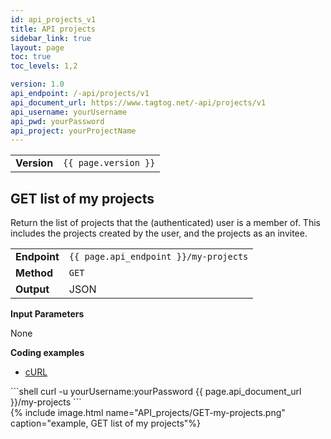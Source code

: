```yaml
---
id: api_projects_v1
title: API projects
sidebar_link: true
layout: page
toc: true
toc_levels: 1,2

version: 1.0
api_endpoint: /-api/projects/v1
api_document_url: https://www.tagtog.net/-api/projects/v1
api_username: yourUsername
api_pwd: yourPassword
api_project: yourProjectName
---
```


<div class="two-third-col">
  <table style="width:100%;white-space:nowrap;">
    <tr>
      <td><strong>Version</strong></td>
      <td><code>{{ page.version }}</code></td>
    </tr>    
  </table>
</div>

<div class="two-third-col" markdown="1">

## GET list of my projects

Return the list of projects that the (authenticated) user is a member of. This includes the projects created by the user, and the projects as an invitee.

<table style="width:100%;white-space:nowrap;">
  <tr>
    <td><strong>Endpoint</strong></td>
    <td><code>{{ page.api_endpoint }}/my-projects</code></td>
  </tr>
  <tr>
    <td><strong>Method</strong></td>
    <td><code>GET</code></td>
  </tr>  
  <tr>
    <td><strong>Output</strong></td>
    <td>JSON</td>
  </tr>
</table>

**Input Parameters**

None


**Coding examples**

<div id="tabs-container">
  <ul class="tabs-menu">
    <li class="current"><a href="#tab-1-plain-text">cURL</a></li>    
  </ul>
  <div class="tab">
<div id="tab-1-plain-text" class="tab-content" style="display: block" markdown="1">
```shell
curl -u yourUsername:yourPassword {{ page.api_document_url }}/my-projects
```
</div>
  </div>
</div>

</div>

<div class="one-third-col">
  {% include image.html name="API_projects/GET-my-projects.png" caption="example, GET list of my projects"%}
</div>  

